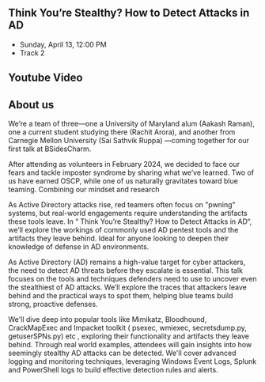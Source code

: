 ## Think You’re Stealthy? How to Detect Attacks in AD
- Sunday, April 13, 12:00 PM
- Track 2

## Youtube Video


##  About us

We’re a team of three—one a University of Maryland alum (Aakash Raman), one a current student studying there (Rachit Arora), and another from Carnegie Mellon University (Sai Sathvik Ruppa) —coming together for our first talk at BSidesCharm.

After attending as volunteers in February 2024, we decided to face our fears and tackle imposter syndrome by sharing what we’ve learned. Two of us have earned OSCP, while one of us naturally gravitates toward blue teaming. Combining our mindset and research


As Active Directory attacks rise, red teamers often focus on "pwning" systems, but real-world engagements require understanding the artifacts these tools leave. In “ Think You’re Stealthy? How to Detect Attacks in AD“, we’ll explore the workings of commonly used AD pentest tools and the artifacts they leave behind. Ideal for anyone looking to deepen their knowledge of defense in AD environments.

As Active Directory (AD) remains a high-value target for cyber attackers, the need to detect AD threats before they escalate is essential. This talk focuses on the tools and techniques defenders need to use to uncover even the stealthiest of AD attacks. We’ll explore the traces that attackers leave behind and the practical ways to spot them, helping blue teams build strong, proactive defenses.

We'll dive deep into popular tools like Mimikatz, Bloodhound, CrackMapExec and Impacket toolkit ( psexec, wmiexec, secretsdump.py, getuserSPNs.py) etc , exploring their functionality and artifacts they leave behind. Through real world examples, attendees will gain insights into how seemingly stealthy AD attacks can be detected. We'll cover advanced logging and monitoring techniques, leveraging Windows Event Logs, Splunk and PowerShell logs to build effective detection rules and alerts.
